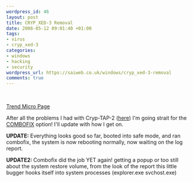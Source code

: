 ```yaml
--- 
wordpress_id: 46
layout: post
title: CRYP_XED-3 Removal
date: 2008-05-12 09:01:40 +01:00
tags: 
- virus
- cryp_xed-3
categories: 
- windows
- hacking
- security
wordpress_url: https://saiweb.co.uk/windows/cryp_xed-3-removal
comments: true
---
```

<p><script type="text/javascript"><!--
google_ad_client = "pub-5002016982726982";
/* 468x60, created 09/04/08 */
google_ad_slot = "2202844884";
google_ad_width = 468;
google_ad_height = 60;
//-->
</script><br />
<script type="text/javascript"
src="https://pagead2.googlesyndication.com/pagead/show_ads.js">
</script></p>
<p><a href="https://www.trendmicro.com/vinfo/virusencyclo/default5.asp?VName=CRYP_XED-3">Trend Micro Page</a></p>
<p>
<p>After all the problems I had with Cryp-TAP-2 (<a href="https://www.saiweb.co.uk/windows/cryp_tap-2-removal">here</a>) I'm going strait for the <a href="https://download.bleepingcomputer.com/sUBs/ComboFix.exe">COMBOFIX</a> option! I'll update with how I get on.</p>
<p><strong>UPDATE:</strong> Everything looks good so far, booted into safe mode, and ran combofix, the system is now rebooting normally, now waiting on the log report.</p>
<p><strong>UPDATE2: </strong> Combofix did the job YET again! getting a popup or too still about the system restore volume, from the look of the report this little bugger hooks itself into system processes (explorer.exe svchost.exe)</p>
